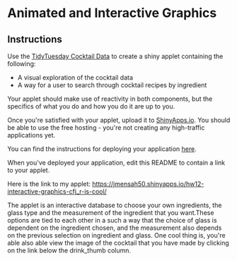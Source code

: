 # Animated and Interactive Graphics

## Instructions

Use the [TidyTuesday Cocktail Data](https://github.com/rfordatascience/tidytuesday/blob/master/data/2020/2020-05-26/readme.md) to create a shiny applet containing the following:

- A visual exploration of the cocktail data
- A way for a user to search through cocktail recipes by ingredient

Your applet should make use of reactivity in both components, but the specifics of what you do and how you do it are up to you.

Once you're satisfied with your applet, upload it to [ShinyApps.io](https://www.shinyapps.io/). You should be able to use the free hosting - you're not creating any high-traffic applications yet. 

You can find the instructions for deploying your application [here](https://docs.rstudio.com/shinyapps.io/getting-started.html#working-with-shiny-for-r).

When you've deployed your application, edit this README to contain a link to your applet.

Here is the link to my applet:
https://jmensah50.shinyapps.io/hw12-interactive-graphics-cfj_r-is-cool/

The applet is an  interactive database to choose your own ingredients, the glass type and the measurement of the ingredient that you want.These options are tied to each other in a such a way that the choice of glass is dependent on the ingredient chosen, and the measurement also depends on the previous selection on ingredient and glass. One cool thing is, you're able also able view the image of the cocktail that you have made by clicking on the 
link below the drink_thumb column.
